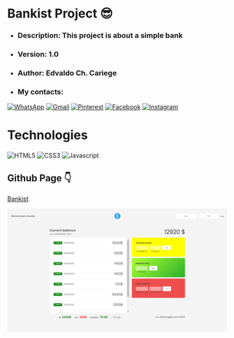 


# Bankist Project 😎
   - ### Description: This project is about a simple bank
   - ### Version: 1.0
   - ### Author: Edvaldo Ch. Cariege
   - ### My contacts: <div style="display:inline-block">
[![WhatsApp](https://img.shields.io/badge/Linkedin-25D366?style=for-the-badge&logo=whatsapp&logoColor=white)](https://https://www.linkedin.com/in/osvaldocariege/)
[![Gmail](https://img.shields.io/badge/Gmail-D14836?style=for-the-badge&logo=gmail&logoColor=white)](https://osvaldocariege06@gmail.com)
[![Pinterest](https://aleen42.github.io/badges/src/pinterest.svg)](https://br.pinterest.com/ocariege/)
[![Facebook](https://img.shields.io/badge/Facebook-1877F2?style=for-the-badge&logo=facebook&logoColor=white)](https://www.facebook.com/osvaldo.cariege/)
[![Instagram](https://img.shields.io/badge/Instagram-E4405F?style=for-the-badge&logo=instagram&logoColor=white)](https://instagram.com/osvaldo_cariege)
</div>


# Technologies

<div style="display:inline-block">
<img src="https://img.shields.io/badge/HTML5-E34F26?style=for-the-badge&logo=html5&logoColor=white" alt="HTML5" align="center" />
<img src="https://img.shields.io/badge/CSS3-1572B6?style=for-the-badge&logo=css3&logoColor=white" alt="CSS3" align="center" />
<img src="https://img.shields.io/badge/JavaScript-F7DF1E?style=for-the-badge&logo=javascript&logoColor=black" alt="Javascript" align="center" />
</div>

</br>

## Github Page 👇

[Bankist](https://https://github.com/osvaldocariege06)

<img src="./images/bankist.png" alt="Bankist - Home" align="center" />

